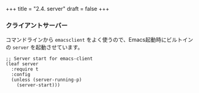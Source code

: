 +++
title = "2.4. server"
draft = false
+++
### クライアントサーバー

コマンドラインから `emacsclient` をよく使うので、Emacs起動時にビルトインの `server` を起動させています。

```elisp
;; Server start for emacs-client
(leaf server
  :require t
  :config
  (unless (server-running-p)
    (server-start)))
```
